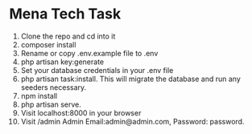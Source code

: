 <h1>Mena Tech Task</h1>
<ol>
    <li>Clone the repo and cd into it</li>
    <li>composer install</li>
    <li>Rename or copy .env.example file to .env</li>
    <li>php artisan key:generate</li>
    <li>Set your database credentials in your .env file</li>
    <li>php artisan task:install. This will migrate the database and run any seeders necessary.</li>
    <li>npm install</li>
    <li>php artisan serve.</li>
    <li>Visit localhost:8000 in your browser</li>
    <li>Visit /admin Admin Email:admin@admin.com, Password: password.</li>
</ol>
